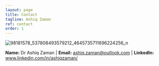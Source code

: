 ```yaml
---
layout: page
title: Contact
tagline: Ashiq Zaman
ref: contact
order: 1
---
```


![98181578_537808493579212_4645735711696224256_n](https://user-images.githubusercontent.com/47462688/82469236-a968c900-9abb-11ea-9d00-c1acdfa7c6ab.jpg)


**Name:** Dr Ashiq Zaman |
**Email:** ashiq.zaman@outlook.com |
**LinkedIn:** www.linkedin.com/in/ashiqzaman/
